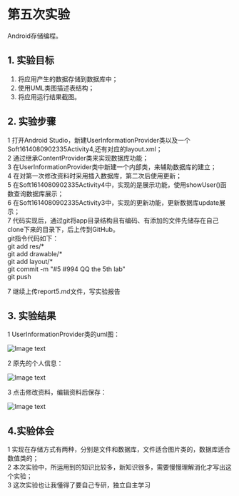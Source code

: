 # 第五次实验 
Android存储编程。
## 1. 实验目标
1.    将应用产生的数据存储到数据库中；  
2.    使用UML类图描述表结构；  
3.    将应用运行结果截图。  
## 2. 实验步骤

1    打开Android Studio，新建UserInformationProvider类以及一个Soft1614080902335Activity4,还有对应的layout.xml；  
2    通过继承ContentProvider类来实现数据库功能；  
3    在UserInformationProvider类中新建一个内部类，来辅助数据库的建立；  
4    在对第一次修改资料时采用插入数据库，第二次后使用更新；  
5    在Soft1614080902335Activity4中，实现的是展示功能，使用showUser()函数查询数据库展示；  
6    在Soft1614080902335Activity3中，实现的更新功能，更新数据库update展示；  
7    代码实现后，通过git将app目录结构且有编码、有添加的文件先储存在自己clone下来的目录下，后上传到GitHub。  
git指令代码如下：  
    git add res/*  
    git add drawable/*  
    git add layout/*  
    git commit -m "#5 #994 QQ the 5th lab"  
    git push  

7    继续上传report5.md文件，写实验报告
## 3. 实验结果
1    UserInformationProvider类的uml图：  
  
![Image text](https://github.com/ChenchenJT/android-labs-2018/blob/master/soft1614080902335/%E5%AE%9E%E9%AA%8C%E4%BA%94uml%E7%B1%BB%E5%9B%BE.png)  

  
2    原先的个人信息：  
  
![Image text](https://github.com/ChenchenJT/android-labs-2018/blob/master/soft1614080902335/%E5%AE%9E%E9%AA%8C%E4%BA%94%E6%88%AA%E5%9B%BE2.png)  

  
3    点击修改资料，编辑资料后保存：
  
![Image text](https://github.com/ChenchenJT/android-labs-2018/blob/master/soft1614080902335/%E5%AE%9E%E9%AA%8C%E4%BA%94%E6%88%AA%E5%9B%BE1.png)  

  
## 4.实验体会  
1    实现在存储方式有两种，分别是文件和数据库，文件适合图片类的，数据库适合数值类的；  
2    本次实验中，所运用到的知识比较多，新知识很多，需要慢慢理解消化才写出这个实验；  
3    这次实验也让我懂得了要自己专研，独立自主学习
